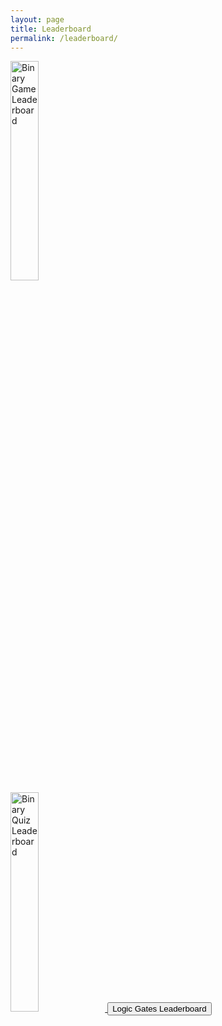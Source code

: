 ```yaml
---
layout: page
title: Leaderboard
permalink: /leaderboard/
---
```



<html lang="en">
<head>
        <div class="button-container">
                <a href="{{site.baseurl}}/BinaryLearningGameLeaderboard" class="button">
                    <img src="{{site.baseurl}}/images/binaryLearningGame/binaryGameLogo.png" alt="Binary Game Leaderboard" width="30%">
            </a>
        <div class="button-container">
                <a href="{{site.baseurl}}/quiz" class="button">
                    <img src="{{site.baseurl}}/images/binaryquiz/binaryquiz.png" alt="Binary Quiz Leaderboard" width="30%">
            </a>
            <a href="https://www.youtube.com/watch?v=m2gzAay1uD8">
                <button>Logic Gates Leaderboard</button>
            </a>
    </div>

